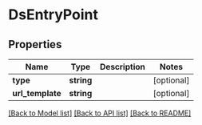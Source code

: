 # DsEntryPoint

## Properties
Name | Type | Description | Notes
------------ | ------------- | ------------- | -------------
**type** | **string** |  | [optional] 
**url_template** | **string** |  | [optional] 

[[Back to Model list]](../../README.md#documentation-for-models) [[Back to API list]](../../README.md#documentation-for-api-endpoints) [[Back to README]](../../README.md)

